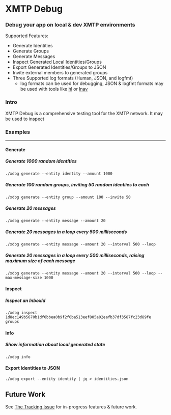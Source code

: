 # XMTP Debug

### Debug your app on local & dev XMTP environments

Supported Features:

- Generate Identities
- Generate Groups
- Generate Messages
- Inspect Generated Local Identities/Groups
- Export Generated Identities/Groups to JSON
- Invite external members to generated groups
- Three Supported log formats (Human, JSON, and logfmt)
  - log formats can be used for debugging, JSON & logfmt formats may be used
    with tools like [hl](https://github.com/pamburus/hl) or
    [lnav](https://lnav.org/)

### Intro

XMTP Debug is a comprehensive testing tool for the XMTP network. It may be used
to inspect

### Examples

---

#### Generate

##### Generate 1000 random identities

```
./xdbg generate --entity identity --amount 1000
```

##### Generate 100 random groups, inviting 50 random identiies to each

```
./xdbg generate --entity group --amount 100 --invite 50
```

##### Generate 20 messages

```
./xdbg generate --entity message --amount 20
```

##### Generate 20 messages in a loop every 500 milliseconds

```
./xdbg generate --entity message --amount 20 --interval 500 --loop
```

##### Generate 20 messages in a loop every 500 milliseconds, raising maximum size of each message

```
./xdbg generate --entity message --amount 20 --interval 500 --loop --max-message-size 1000
```

#### Inspect

##### Inspect an InboxId

```
./xdbg inspect 1d8ec149b5670b1df0bbea0b9f2f0ba513eef805a02eafb37df3587fc23d89fe groups
```

#### Info

##### Show information about local generated state

```
./xdbg info
```

#### Export Identities to JSON

```
./xdbg export --entity identity | jq > identities.json
```

## Future Work

See [The Tracking Issue](https://github.com/xmtp/libxmtp/issues/1310) for
in-progress features & future work.
